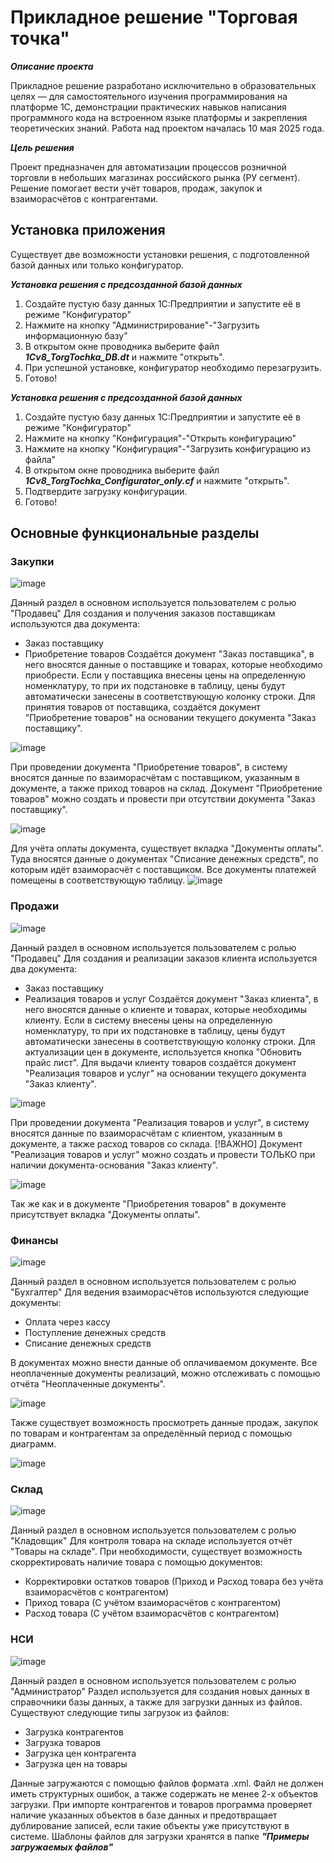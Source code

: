 # Прикладное решение "Торговая точка"
***Описание проекта***

Прикладное решение разработано исключительно в образовательных целях — для самостоятельного изучения программирования на платформе 1С, демонстрации практических навыков написания программного кода на встроенном языке платформы и закрепления теоретических знаний. Работа над проектом началась 10 мая 2025 года. 

***Цель решения***

Проект предназначен для автоматизации процессов розничной торговли в небольших магазинах российского рынка (РУ сегмент). Решение помогает вести учёт товаров, продаж, закупок и взаиморасчётов с контрагентами. 

## Установка приложения
Существует две возможности установки решения, с подготовленной базой данных или только конфигуратор.

***Установка решения с предсозданной базой данных***

1) Создайте пустую базу данных 1С:Предприятии и запустите её в режиме "Конфигуратор"
2) Нажмите на кнопку "Администрирование"-"Загрузить информационную базу"
3) В открытом окне проводника выберите файл ***1Cv8_TorgTochka_DB.dt*** и нажмите "открыть".
4) При успешной установке, конфигуратор необходимо перезагрузить.
5) Готово!

***Установка решения с предсозданной базой данных***
1) Создайте пустую базу данных 1С:Предприятии и запустите её в режиме "Конфигуратор"
2) Нажмите на кнопку "Конфигурация"-"Открыть конфигурацию"
3) Нажмите на кнопку "Конфигурация"-"Загрузить конфигурацию из файла"
4) В открытом окне проводника выберите файл ***1Cv8_TorgTochka_Configurator_only.cf*** и нажмите "открыть".
5) Подтвердите загрузку конфигурации.
6) Готово!

## Основные функциональные разделы

### Закупки
![image](https://github.com/user-attachments/assets/479e2481-2f8c-4a0d-8725-5706f7d2fcd5)

Данный раздел в основном используется пользователем с ролью "Продавец"
Для создания и получения заказов поставщикам используются два документа: 
- Заказ поставщику
- Приобретение товаров
Создаётся документ "Заказ поставщика", в него вносятся данные о поставщике и товарах, которые необходимо приобрести. Если у поставщика внесены цены на определенную номенклатуру, то при их подстановке в таблицу, цены будут автоматически занесены в соответствующую колонку строки. Для принятия товаров от поставщика, создаётся документ "Приобретение товаров" на основании текущего документа "Заказ поставщику". 

![image](https://github.com/user-attachments/assets/281e9e6f-c87f-4ef0-8447-c59fb0a0c127)

При проведении документа "Приобретение товаров", в систему вносятся данные по взаиморасчётам с поставщиком, указанным в документе, а также приход товаров на склад. Документ "Приобретение товаров" можно создать и провести при отсутствии документа "Заказ поставщику". 

![image](https://github.com/user-attachments/assets/0e871fe4-7832-4576-9406-ffac71f5a18b)

Для учёта оплаты документа, существует вкладка "Документы оплаты". Туда вносятся данные о документах "Списание денежных средств", по которым идёт взаиморасчёт с поставщиком. Все документы платежей помещены в соответствующую таблицу.
![image](https://github.com/user-attachments/assets/e164fbcc-0572-4bc4-8b1e-6c22ed9ae704)

### Продажи
![image](https://github.com/user-attachments/assets/8202c4a9-6f42-4fe4-bd93-a56b09b12fb2)

Данный раздел в основном используется пользователем с ролью "Продавец"
Для создания и реализации заказов клиента используется два документа: 
- Заказ поставщику
- Реализация товаров и услуг
Создаётся документ "Заказ клиента", в него вносятся данные о клиенте и товарах, которые необходимы клиенту. Если в систему внесены цены на определенную номенклатуру, то при их подстановке в таблицу, цены будут автоматически занесены в соответствующую колонку строки. Для актуализации цен в документе, используется кнопка "Обновить прайс лист". Для выдачи клиенту товаров создаётся документ "Реализация товаров и услуг" на основании текущего документа "Заказ клиенту".

![image](https://github.com/user-attachments/assets/5ac938a8-4589-442f-a5fc-456bc292b568)

При проведении документа "Реализация товаров и услуг", в систему вносятся данные по взаиморасчётам с клиентом, указанным в документе, а также расход товаров со склада. [!ВАЖНО] Документ "Реализация товаров и услуг" можно создать и провести ТОЛЬКО при наличии документа-основания "Заказ клиенту".

![image](https://github.com/user-attachments/assets/5afda53e-14af-4365-b07e-d4d8504674b8)

Так же как и в документе "Приобретения товаров" в документе присутствует вкладка "Документы оплаты".

### Финансы
![image](https://github.com/user-attachments/assets/d7c64e0f-886d-4fa5-b197-af8d70fd1607)

Данный раздел в основном используется пользователем с ролью "Бухгалтер"
Для ведения взаиморасчётов используются следующие документы:

- Оплата через кассу
- Поступление денежных средств
- Списание денежных средств

В документах можно внести данные об оплачиваемом документе.
Все неоплаченные документы реализаций, можно отслеживать с помощью отчёта "Неоплаченные документы". 

![image](https://github.com/user-attachments/assets/18d5ae42-a1c9-48c6-abf4-82a491a50a70)

Также существует возможность просмотреть данные продаж, закупок по товарам и контрагентам за определённый период с помощью диаграмм.

![image](https://github.com/user-attachments/assets/fd2cc3fd-a88f-4137-8790-64232c3012d9)

### Склад
![image](https://github.com/user-attachments/assets/07030eb1-dd34-4e28-94cc-368a6e67715e)

Данный раздел в основном используется пользователем с ролью "Кладовщик"
Для контроля товара на складе используется отчёт "Товары на складе". При необходимости, существует возможность скорректировать наличие товара с помощью документов:

- Корректировки остатков товаров (Приход и Расход товара без учёта взаиморасчётов с контрагентом)
- Приход товара (С учётом взаиморасчётов с контрагентом)
- Расход товара (С учётом взаиморасчётов с контрагентом)

### НСИ 
![image](https://github.com/user-attachments/assets/2d4ab1ca-6916-4e4d-a44e-54797f0c00a0)

Данный раздел в основном используется пользователем с ролью "Администратор"
Раздел используется для создания новых данных в справочники базы данных, а также для загрузки данных из файлов. Существуют следующие типы загрузок из файлов:

- Загрузка контрагентов
- Загрузка товаров
- Загрузка цен контрагента
- Загрузка цен на товары

Данные загружаются с помощью файлов формата .xml. Файл не должен иметь структурных ошибок, а также содержать не менее 2-х объектов загрузки. При импорте контрагентов и товаров программа проверяет наличие указанных объектов в базе данных и предотвращает дублирование записей, если такие объекты уже присутствуют в системе. Шаблоны файлов для загрузки хранятся в папке ***"Примеры загружаемых файлов"***
